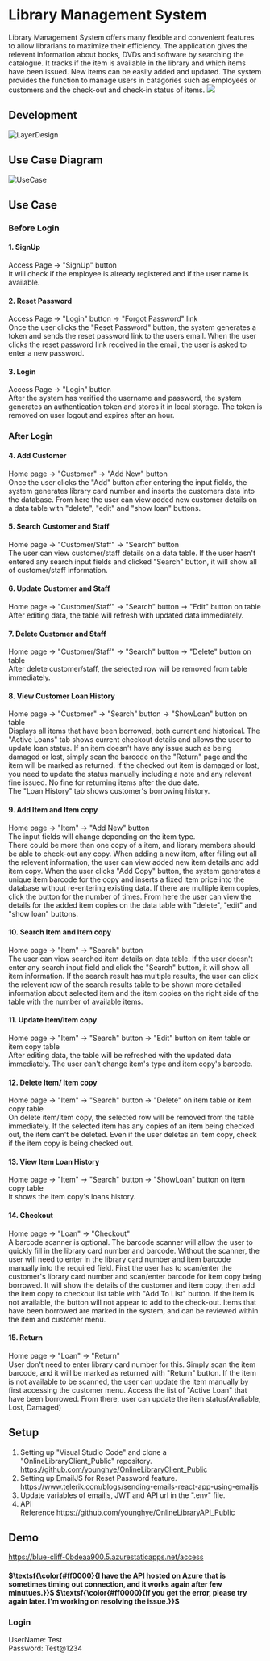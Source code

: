 # Library Management System
Library Management System offers many flexible and convenient features to allow librarians to maximize their efficiency. The application gives the relevent information about books, DVDs and software by searching the catalogue. It tracks if the item is available in the library and which items have been issued. New items can be easily added and updated. The system provides the function to manage users in catagories such as employees or customers and the check-out and check-in status of items.
<img src="https://github.com/younghye/OnlineLibraryClient_Public/blob/70d7c981a921d2af6fabc7e59e992798da5efe89/Library.png" >

## Development
![LayerDesign](https://github.com/younghye/OnlineLibraryClient_Public/blob/master/src/assets/images/readme/LayerDesign.jpg)


## Use Case Diagram
![UseCase](https://github.com/younghye/OnlineLibraryClient_Public/blob/master/src/assets/images/readme/UseCase.jpg)

## Use Case
### Before Login
#### 1. SignUp
   Access Page -> "SignUp" button<br />
   It will check if the employee is already registered and if the user name is available.
#### 2. Reset Password
   Access Page -> "Login" button -> "Forgot Password" link<br />
   Once the user clicks the "Reset Password" button, the system generates a token and sends the reset password link to the users email. When the user clicks the reset password 
   link received in the email, the user is asked to enter a new password.
#### 3. Login
   Access Page -> "Login" button<br />
   After the system has verified the username and password, the system generates an authentication token and stores it in local storage. The token is removed on user logout and expires after an hour.
### After Login
#### 4. Add Customer<br />
   Home page -> "Customer" -> "Add New" button<br />
   Once the user clicks the "Add" button after entering the input fields, the system generates library card number and inserts the customers data into the database. From here the user can view added new customer details on a data table with "delete", "edit" and "show loan" buttons.
#### 5. Search Customer and Staff<br />
   Home page -> "Customer/Staff" -> "Search" button<br />
   The user can view customer/staff details on a data table. If the user hasn't entered any search input fields and clicked "Search" button, it will show all of customer/staff information.
#### 6. Update Customer and Staff<br />
   Home page -> "Customer/Staff" -> "Search" button -> "Edit" button on table <br />
   After editing data, the table will refresh with updated data immediately.
#### 7. Delete Customer and Staff<br />
   Home page -> "Customer/Staff" -> "Search" button -> "Delete" button on table<br />
   After delete customer/staff, the selected row will be removed from table immediately.
#### 8. View Customer Loan History<br />
   Home page -> "Customer" -> "Search" button -> "ShowLoan" button on table<br />
   Displays all items that have been borrowed, both current and historical. The "Active Loans" tab shows current checkout details and allows the user to update loan status. If an item doesn't have any issue such as being damaged or lost, simply scan the barcode on the "Return" page and the item will be marked as returned. If the checked out item is damaged or lost, you need to update the status manually including a note and any relevent fine issued. No fine for returning items after the due date.<br />
   The "Loan History" tab shows customer's borrowing history.
#### 9. Add Item and Item copy<br />
   Home page -> "Item" -> "Add New" button<br />
   The input fields will change depending on the item type.<br />
   There could be more than one copy of a item, and library members should be able to check-out any copy. When adding a new item, after filling out all the relevent information, the user can view added new item details and add item copy. When the user clicks "Add Copy" button, the system generates a unique item barcode for the copy and inserts a fixed item price into the database without re-entering existing data. If there are multiple item copies, click the button for the number of times. From here the user can view the details for the added item copies on the data table with "delete", "edit" and "show loan" buttons. 
#### 10. Search Item and Item copy<br />
   Home page -> "Item" -> "Search" button<br />
   The user can view searched item details on data table. If the user doesn't enter any search input field and click the "Search" button, it will show all item information. If the search result has multiple results, the user can click the relevent row of the search results table to be shown more detailed information about selected item and the item copies on the right side of the table with the number of available items.
#### 11. Update Item/Item copy<br />
   Home page -> "Item" -> "Search" button -> "Edit" button on item table or item copy table<br />
   After editing data, the table will be refreshed with the updated data immediately.
   The user can't change item's type and item copy's barcode. 
#### 12. Delete Item/ Item copy<br />
   Home page -> "Item" -> "Search" button -> "Delete" on item table or item copy table<br />
   On delete item/item copy, the selected row will be removed from the table immediately. If the selected item has any copies of an item being checked out, the item can't be deleted. Even if the user deletes an item copy, check if the item copy is being checked out. 
#### 13. View Item Loan History
   Home page -> "Item" -> "Search" button -> "ShowLoan" button on item copy table<br />
   It shows the item copy's loans history. 
#### 14. Checkout<br />
   Home page -> "Loan" -> "Checkout"<br />
   A barcode scanner is optional. The barcode scanner will allow the user to quickly fill in the library card number and barcode. Without the scanner, the user will need to enter in the library card number and item barcode manually into the required field.
   First the user has to scan/enter the customer's library card number and scan/enter barcode for item copy being borrowed. It will show the details of the customer and item copy, then add the item copy to checkout list table with "Add To List" button. If the item is not available, the button will not appear to add to the check-out. Items that have been borrowed are marked in the system, and can be reviewed within the item and customer menu.
#### 15. Return<br />
   Home page -> "Loan" -> "Return"<br />
   User don't need to enter library card number for this. Simply scan the item barcode, and it will be marked as returned with "Return" button.
   If the item is not available to be scanned, the user can update the item manually by first accessing the customer menu. Access the list of "Active Loan" that have been borrowed. From there, user can update the item status(Avaliable, Lost, Damaged)

## Setup
1. Setting up "Visual Studio Code" and clone a "OnlineLibraryClient_Public" repository. <br />
https://github.com/younghye/OnlineLibraryClient_Public
3. Setting up EmailJS for Reset Password feature.<br /> 
https://www.telerik.com/blogs/sending-emails-react-app-using-emailjs
4. Update variables of emailjs, JWT and API url in the ".env" file.
5. API <br />
Reference https://github.com/younghye/OnlineLibraryAPI_Public


## Demo
https://blue-cliff-0bdeaa900.5.azurestaticapps.net/access
#### $\textsf{\color{#ff0000}{I have the API hosted on Azure that is sometimes timing out connection, and it works again after few minutues.}}$   $\textsf{\color{#ff0000}{If you get the error, please try again later. I'm working on resolving the issue.}}$

### Login 
UserName: Test<br /> 
Password: Test@1234 
